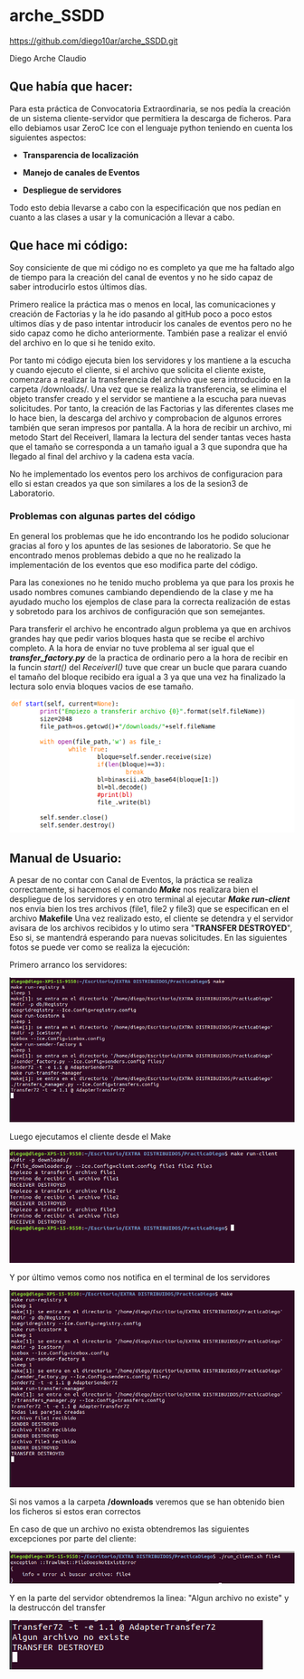 # arche_SSDD

https://github.com/diego10ar/arche_SSDD.git

Diego Arche Claudio


## Que había que hacer:

Para esta práctica de Convocatoria Extraordinaria, se nos pedía la creación de un sistema cliente-servidor que permitiera la descarga de ficheros. Para ello debiamos usar ZeroC Ice con el lenguaje python teniendo en cuenta los siguientes aspectos:

  - **Transparencia de localización**

  - **Manejo de canales de Eventos**

  - **Despliegue de servidores**

Todo esto debia llevarse a cabo con la especificación que nos pedían en cuanto a las clases a usar y la comunicación a llevar a cabo.

## Que hace mi código:

Soy consiciente de que mi código no es completo ya que me ha faltado algo de tiempo para la creación del canal de eventos y no he sido capaz de saber introducirlo estos últimos días. 

Primero realice la práctica mas o menos en local, las comunicaciones y creación de Factorias y la he ido pasando al gitHub poco a poco estos ultimos días y de paso intentar introducir los canales de eventos pero no he sido capaz como he dicho anteriormente. También pase a realizar el envió del archivo en lo que si he tenido exito.

Por tanto mi código ejecuta bien los servidores y los mantiene a la escucha y cuando ejecuto el cliente, si el archivo que solicita el cliente existe, comenzara a realizar la transferencia del archivo que sera introducido en la carpeta /downloads/. Una vez que se realiza la transferencia, se elimina el objeto transfer creado y el servidor se mantiene a la escucha para nuevas solicitudes. Por tanto, la creación de las Factorias y las diferentes clases me lo hace bien, la descarga del archivo y comprobacion de algunos errores también que seran impresos por pantalla.
A la hora de recibir un archivo, mi metodo Start del ReceiverI, llamara la lectura del sender tantas veces hasta que el tamaño se corresponda a un tamaño igual a 3 que supondra que ha llegado al final del archivo y la cadena esta vacía.

No he implementado los eventos pero los archivos de configuracion para ello si estan creados ya que son similares a los de la sesion3 de Laboratorio.


### Problemas con algunas partes del código
En general los problemas que he ido encontrando los he podido solucionar gracias al foro y los apuntes de las sesiones de laboratorio. Se que he encontrado menos problemas debido a que no he realizado la implementación de los eventos que eso modifica parte del código.

Para las conexiones no he tenido mucho problema ya que para los proxis he usado nombres comunes cambiando dependiendo de la clase y me ha ayudado mucho los ejemplos de clase para la correcta realización de estas y sobretodo para los archivos de configuración que son semejantes.

Para transferir el archivo he encontrado algun problema ya que en archivos grandes hay que pedir varios bloques hasta que se recibe el archivo completo. A la hora de enviar no tuve problema al ser igual que el **_transfer_factory.py_** de la practica de ordinario pero a la hora de recibir en la funcin _start()_ del _ReceiverI()_ tuve que crear un bucle que parara cuando el tamaño del bloque recibido era igual a 3 ya que una vez ha finalizado la lectura solo envia bloques vacios de ese tamaño. 

 ![](memoria/recibo.png)


## Manual de Usuario:

A pesar de no contar con Canal de Eventos, la práctica se realiza correctamente, si hacemos el comando **_Make_** nos realizara bien el despliegue de los servidores y en otro terminal al ejecutar **_Make run-client_** nos envía bien los tres archivos (file1, file2 y file3) que se especifican en el archivo **Makefile**
Una vez realizado esto, el cliente se detendra y el servidor avisara de los archivos recibidos y lo utimo sera "**TRANSFER DESTROYED**", Eso si, se mantendrá esperando para nuevas solicitudes.
En las siguientes fotos se puede ver como se realiza la ejecución:

Primero arranco los servidores:

 ![](memoria/make.png)
 
 
Luego ejecutamos el cliente desde el Make

 ![](memoria/run-client.png)
 
 
Y por último vemos como nos notifica en el terminal de los servidores

 ![](memoria/make2.png)
 
 
 Si nos vamos a la carpeta **/downloads** veremos que se han obtenido bien los ficheros si estos eran correctos
 
 En caso de que un archivo no exista obtendremos las siguientes excepciones por parte del cliente:
 
  ![](memoria/ErrorCliente.png)
  
  Y en la parte del servidor obtendremos la linea: "Algun archivo no existe" y la destruccón del transfer
  
  ![](memoria/ErrorServers.png)
  
